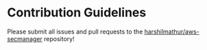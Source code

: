 # Contribution Guidelines

Please submit all issues and pull requests to the [harshilmathur/aws-secmanager](https://github.com/harshilmathur/aws-secmanager) repository!
